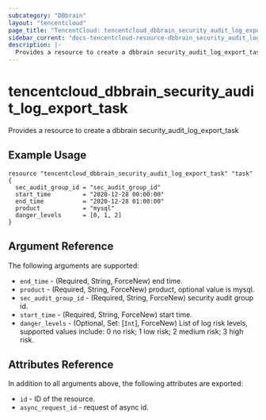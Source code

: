```yaml
---
subcategory: "DBbrain"
layout: "tencentcloud"
page_title: "TencentCloud: tencentcloud_dbbrain_security_audit_log_export_task"
sidebar_current: "docs-tencentcloud-resource-dbbrain_security_audit_log_export_task"
description: |-
  Provides a resource to create a dbbrain security_audit_log_export_task
---
```


# tencentcloud_dbbrain_security_audit_log_export_task

Provides a resource to create a dbbrain security_audit_log_export_task

## Example Usage

```hcl
resource "tencentcloud_dbbrain_security_audit_log_export_task" "task" {
  sec_audit_group_id = "sec_audit_group_id"
  start_time         = "2020-12-28 00:00:00"
  end_time           = "2020-12-28 01:00:00"
  product            = "mysql"
  danger_levels      = [0, 1, 2]
}
```

## Argument Reference

The following arguments are supported:

* `end_time` - (Required, String, ForceNew) end time.
* `product` - (Required, String, ForceNew) product, optional value is mysql.
* `sec_audit_group_id` - (Required, String, ForceNew) security audit group id.
* `start_time` - (Required, String, ForceNew) start time.
* `danger_levels` - (Optional, Set: [`Int`], ForceNew) List of log risk levels, supported values include: 0 no risk; 1 low risk; 2 medium risk; 3 high risk.

## Attributes Reference

In addition to all arguments above, the following attributes are exported:

* `id` - ID of the resource.
* `async_request_id` - request of async id.



